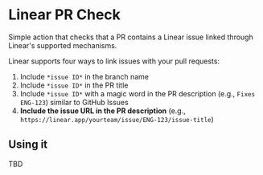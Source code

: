 # Linear PR Check

Simple action that checks that a PR contains a Linear issue linked through Linear's supported mechanisms.

Linear supports four ways to link issues with your pull requests:

1. Include `*issue ID*` in the branch name
2. Include `*issue ID*` in the PR title
3. Include `*issue ID*` with a magic word in the PR description (e.g., `Fixes ENG-123`) similar to GitHub Issues
4. **Include the issue URL in the PR description** (e.g., `https://linear.app/yourteam/issue/ENG-123/issue-title`)

## Using it

TBD